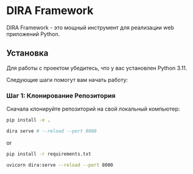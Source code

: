 # DIRA Framework

DIRA Framework - это мощный инструмент для реализации web приложений Python.

## Установка

Для работы с проектом убедитесь, что у вас установлен Python 3.11.

Следующие шаги помогут вам начать работу:

### Шаг 1: Клонирование Репозитория

Сначала клонируйте репозиторий на свой локальный компьютер:

```bash
pip install -e .

dira serve # --reload --port 8000

```
or 
```bash
pip install -r requirements.txt

uvicorn dira:serve --reload --port 8000
```